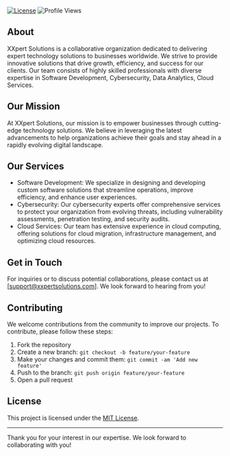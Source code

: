 






[![License](https://img.shields.io/badge/license-MIT-blue.svg)](https://opensource.org/licenses/MIT)
![Profile Views](https://komarev.com/ghpvc/?username=xxpert-solutions&color=brightgreen)

## About

XXpert Solutions is a collaborative organization dedicated to delivering expert technology solutions to businesses worldwide. We strive to provide innovative solutions that drive growth, efficiency, and success for our clients. Our team consists of highly skilled professionals with diverse expertise in Software Development, Cybersecurity, Data Analytics, Cloud Services.

## Our Mission

At XXpert Solutions, our mission is to empower businesses through cutting-edge technology solutions. We believe in leveraging the latest advancements to help organizations achieve their goals and stay ahead in a rapidly evolving digital landscape.

## Our Services

- Software Development: We specialize in designing and developing custom software solutions that streamline operations, improve efficiency, and enhance user experiences.
- Cybersecurity: Our cybersecurity experts offer comprehensive services to protect your organization from evolving threats, including vulnerability assessments, penetration testing, and security audits.
- Cloud Services: Our team has extensive experience in cloud computing, offering solutions for cloud migration, infrastructure management, and optimizing cloud resources.

## Get in Touch

For inquiries or to discuss potential collaborations, please contact us at [support@xxpertsolutions.com]. We look forward to hearing from you!

## Contributing

We welcome contributions from the community to improve our projects. To contribute, please follow these steps:

1. Fork the repository
2. Create a new branch: `git checkout -b feature/your-feature`
3. Make your changes and commit them: `git commit -am 'Add new feature'`
4. Push to the branch: `git push origin feature/your-feature`
5. Open a pull request

## License

This project is licensed under the [MIT License](LICENSE).

---

Thank you for your interest in our expertise. We look forward to collaborating with you!
